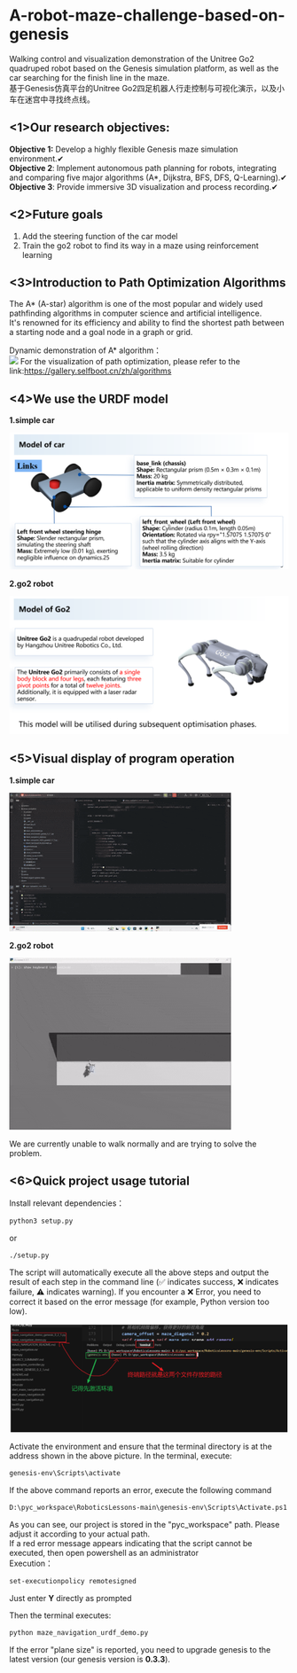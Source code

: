 # A-robot-maze-challenge-based-on-genesis
Walking control and visualization demonstration of the Unitree Go2 quadruped robot based on the Genesis simulation platform, as well as the car searching for the finish line in the maze.  
基于Genesis仿真平台的Unitree Go2四足机器人行走控制与可视化演示，以及小车在迷宫中寻找终点线。  

## <1>Our research objectives:

**Objective 1:** Develop a highly flexible Genesis maze simulation environment.✔  
**Objective 2**: Implement autonomous path planning for robots, integrating and comparing five major algorithms (A*, Dijkstra, BFS, DFS, Q-Learning).✔  
**Objective 3**: Provide immersive 3D visualization and process recording.✔  
  
## <2>Future goals
1. Add the steering function of the car model
2. Train the go2 robot to find its way in a maze using reinforcement learning

## <3>Introduction to Path Optimization Algorithms
The A* (A-star) algorithm is one of the most popular and widely used pathfinding algorithms in computer science and artificial intelligence.   
It's renowned for its efficiency and ability to find the shortest path between a starting node and a goal node in a graph or grid.  

Dynamic demonstration of A* algorithm：  
![](./figure/1.gif?msec=1759325406919)
For the visualization of path optimization, please refer to the link:https://gallery.selfboot.cn/zh/algorithms  
## <4>We use the URDF model
**1.simple car**  

![](./figure/4.png?msec=1759325406919)

**2.go2 robot**

![](./figure/5.png?msec=1759325406919)

## <5>Visual display of program operation
**1.simple car**


![](./figure/2.gif?msec=1759325406919)

**2.go2 robot**


![](./figure/3.gif?msec=1759325406919)

We are currently unable to walk normally and are trying to solve the problem.

## <6>Quick project usage tutorial
Install relevant dependencies：

```bash
python3 setup.py
```
or
```bash
./setup.py
```

The script will automatically execute all the above steps and output the result of each step in the command line (✅ indicates success, ❌ indicates failure, ⚠️ indicates warning). If you encounter a ❌ Error, you need to correct it based on the error message (for example, Python version too low).


![](./figure/2.png?msec=1759325406919)  

Activate the environment and ensure that the terminal directory is at the address shown in the above picture. In the terminal, execute:  

```bash
genesis-env\Scripts\activate
```

If the above command reports an error, execute the following command  
```bash
D:\pyc_workspace\RoboticsLessons-main\genesis-env\Scripts\Activate.ps1
```

As you can see, our project is stored in the "pyc_workspace" path. Please adjust it according to your actual path.  
If a red error message appears indicating that the script cannot be executed, then open powershell as an administrator  
Execution： 

```bash
set-executionpolicy remotesigned
```
Just enter **Y** directly as prompted  

Then the terminal executes: 
```bash
python maze_navigation_urdf_demo.py
```
If the error "plane size" is reported, you need to upgrade genesis to the latest version (our genesis version is **0.3.3**).  

